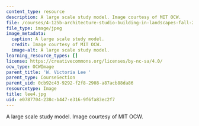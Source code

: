 ```yaml
---
content_type: resource
description: A large scale study model. Image courtesy of MIT OCW.
file: /courses/4-125b-architecture-studio-building-in-landscapes-fall-2005/e0787704238cb447e3169f6fa83ec2f7_lee4.jpg
file_type: image/jpeg
image_metadata:
  caption: A large scale study model.
  credit: Image courtesy of MIT OCW.
  image-alt: A large scale study model.
learning_resource_types: []
license: https://creativecommons.org/licenses/by-nc-sa/4.0/
ocw_type: OCWImage
parent_title: 'W. Victoria Lee '
parent_type: CourseSection
parent_uid: 0cb92c43-9292-f2f8-2908-a87acb88da86
resourcetype: Image
title: lee4.jpg
uid: e0787704-238c-b447-e316-9f6fa83ec2f7
---
```

A large scale study model. Image courtesy of MIT OCW.